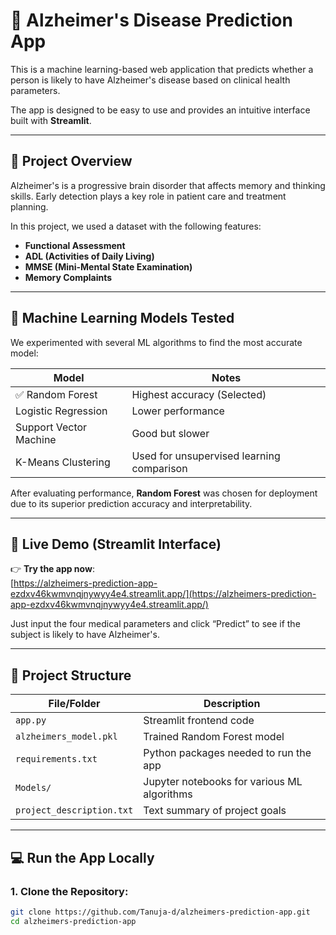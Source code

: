 # 🧠 Alzheimer's Disease Prediction App

This is a machine learning-based web application that predicts whether a person is likely to have Alzheimer's disease based on clinical health parameters.

The app is designed to be easy to use and provides an intuitive interface built with **Streamlit**.

---

## 📌 Project Overview

Alzheimer's is a progressive brain disorder that affects memory and thinking skills. Early detection plays a key role in patient care and treatment planning.

In this project, we used a dataset with the following features:
- **Functional Assessment**
- **ADL (Activities of Daily Living)**
- **MMSE (Mini-Mental State Examination)**
- **Memory Complaints**

---

## 🔬 Machine Learning Models Tested

We experimented with several ML algorithms to find the most accurate model:

| Model                  | Notes                        |
|------------------------|------------------------------|
| ✅ Random Forest        | Highest accuracy (Selected)  |
| Logistic Regression    | Lower performance            |
| Support Vector Machine | Good but slower              |
| K-Means Clustering     | Used for unsupervised learning comparison |

After evaluating performance, **Random Forest** was chosen for deployment due to its superior prediction accuracy and interpretability.

---

## 🚀 Live Demo (Streamlit Interface)

👉 **Try the app now**:  
[https://alzheimers-prediction-app-ezdxv46kwmvnqjnywyy4e4.streamlit.app/](https://alzheimers-prediction-app-ezdxv46kwmvnqjnywyy4e4.streamlit.app/)

Just input the four medical parameters and click “Predict” to see if the subject is likely to have Alzheimer's.

---

## 🧾 Project Structure

| File/Folder               | Description                                      |
|---------------------------|--------------------------------------------------|
| `app.py`                 | Streamlit frontend code                          |
| `alzheimers_model.pkl`   | Trained Random Forest model                      |
| `requirements.txt`       | Python packages needed to run the app            |
| `Models/`                | Jupyter notebooks for various ML algorithms      |
| `project_description.txt`| Text summary of project goals                    |

---

## 💻 Run the App Locally

### 1. Clone the Repository:
```bash
git clone https://github.com/Tanuja-d/alzheimers-prediction-app.git
cd alzheimers-prediction-app

